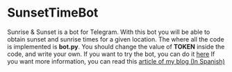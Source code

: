 # SunsetTimeBot
Sunrise &amp; Sunset is a bot for Telegram. With this bot you will be able to obtain sunset and sunrise times for a given location. 
The where all the code is implemented is **bot.py**. You should change the value of **TOKEN** inside the code, and write your own.
If you want to try the bot, you can do it [here](http://telegram.me/sunsettimebot)
If you want more information, you can read this [article of my blog (In Spanish)](http://unmonoqueteclea.es/2016/01/01/creando-nuestro-primer-bot-en-telegram/)
